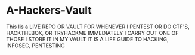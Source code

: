 # A-Hackers-Vault
This Iis a LIVE REPO OR VAULT FOR  WHENEVER I PENTEST OR DO CTF'S, HACKTHEBOX, OR TRYHACKME IMMEDIATELY I CARRY OUT ONE OF THOSE I STORE IT IN MY VAULT IT IS A LIFE GUIDE TO HACKING, INFOSEC, PENTESTING 
